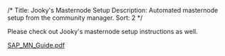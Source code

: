 /*
Title: Jooky's Masternode Setup
Description: Automated masternode setup from the community manager.
Sort: 2
*/

Please check out Jooky's masternode setup instructions as well.  

[SAP_MN_Guide.pdf](https://support.methuselahcoin.io/file/SAP_MN_Guidev1.8.pdf)
